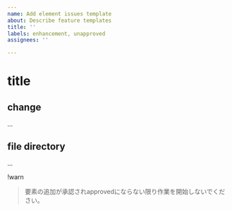 ```yaml
---
name: Add element issues template
about: Describe feature templates
title: ''
labels: enhancement, unapproved
assignees: ''

---
```


# title
## change
...
## file directory
...

!warn
> 要素の追加が承認されapprovedにならない限り作業を開始しないでください。
